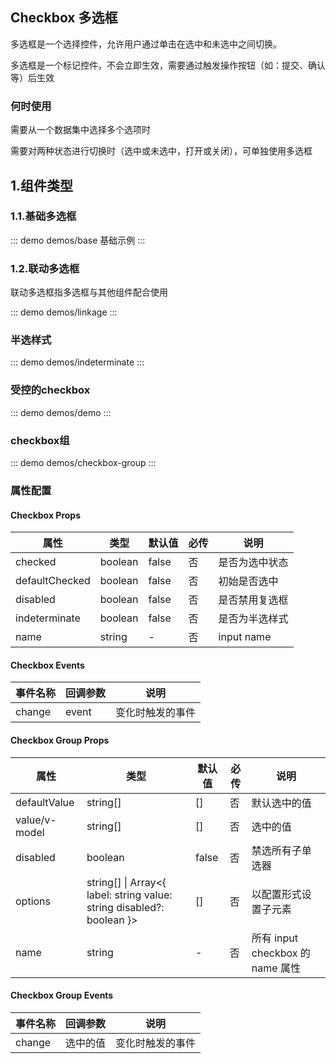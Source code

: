 ## Checkbox 多选框

多选框是一个选择控件，允许用户通过单击在选中和未选中之间切换。

多选框是一个标记控件，不会立即生效，需要通过触发操作按钮（如：提交、确认等）后生效

### 何时使用
需要从一个数据集中选择多个选项时

需要对两种状态进行切换时（选中或未选中，打开或关闭），可单独使用多选框

## 1.组件类型
### 1.1.基础多选框

::: demo demos/base 基础示例
:::

### 1.2.联动多选框
联动多选框指多选框与其他组件配合使用

::: demo demos/linkage
:::

### 半选样式
::: demo demos/indeterminate 
:::

### 受控的checkbox
::: demo demos/demo 
:::

### checkbox组
::: demo demos/checkbox-group 
:::

### 属性配置
#### Checkbox Props
| 属性 | 类型 | 默认值 | 必传 | 说明 |
|-----|-----|-----|-----|-----|
|checked|boolean|false|否|是否为选中状态|
|defaultChecked|boolean|false|否|初始是否选中|
|disabled|boolean|false|否|是否禁用复选框|
|indeterminate|boolean|false|否|是否为半选样式|
|name|string|-|否|input name|

#### Checkbox Events
| 事件名称 | 回调参数 | 说明 |
|-----|-----|-----|
|change|event|变化时触发的事件|

#### Checkbox Group Props
| 属性 | 类型 | 默认值 | 必传 | 说明 |
|-----|-----|-----|-----|-----|
|defaultValue|string[]|[]|否|默认选中的值|
|value/v-model|string[]|[]|否|选中的值|
|disabled|boolean|false|否|禁选所有子单选器|
|options|string[] &#124; Array<{ label: string value: string disabled?: boolean }>|[]|否|以配置形式设置子元素|
|name|string|-|否|所有 input checkbox 的 name 属性|

#### Checkbox Group Events
| 事件名称 | 回调参数 | 说明 |
|-----|-----|-----|
|change|选中的值|变化时触发的事件|
